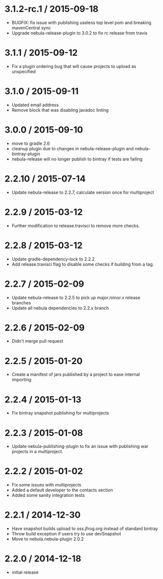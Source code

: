 3.1.2-rc.1 / 2015-09-18
=======================

* BUGFIX: fix issue with publishing useless top level pom and breaking mavenCentral sync
* Upgrade nebula-release-plugin to 3.0.2 to fix rc release from travis

3.1.1 / 2015-09-12
==================

* Fix a plugin ordering bug that will cause projects to upload as unspecified

3.1.0 / 2015-09-11
==================

* Updated email address
* Remove block that was disabling javadoc linting

3.0.0 / 2015-09-10
==================

* move to gradle 2.6
* cleanup plugin due to changes in nebula-release-plugin and nebula-bintray-plugin
* nebula-release will no longer publish to bintray if tests are failing

2.2.10 / 2015-07-14
===================

* Update nebula-release to 2.2.7, calculate version once for multiproject

2.2.9 / 2015-03-12
==================

* Further modification to release.travisci to remove more checks.

2.2.8 / 2015-03-12
==================

* Update gradle-dependency-lock to 2.2.2
* Add release.travisci flag to disable some checks if building from a tag.

2.2.7 / 2015-02-09
==================

* Update nebula-release to 2.2.5 to pick up major.minor.x release branches
* Update all nebula dependencies to 2.2.x branch

2.2.6 / 2015-02-09
==================

* Didn't merge pull request

2.2.5 / 2015-01-20
==================

* Create a manifest of jars published by a project to ease internal importing

2.2.4 / 2015-01-13
==================

* Fix bintray snapshot publishing for multiprojects

2.2.3 / 2015-01-08
==================

* Update nebula-publishing-plugin to fix an issue with publishing war projects in a multiproject.

2.2.2 / 2015-01-02
==================

* Fix some issues with multiprojects
* Added a default developer to the contacts section
* Added some sanity integration tests

2.2.1 / 2014-12-30
==================

* Have snapshot builds upload to oss.jfrog.org instead of standard bintray
* Throw build exception if users try to use devSnapshot
* Move to nebula.nebula-plugin 2.0.2

2.2.0 / 2014-12-18
==================

* initial release

